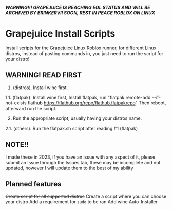***WARNING!!! GRAPEJUICE IS REACHING EOL STATUS AND WILL BE ARCHIVED BY BRINKERVII SOON, REST IN PEACE ROBLOX ON LINUX***
# Grapejuice Install Scripts
Install scripts for the Grapejuice Linux Roblox runner, for different Linux distros, instead of pasting commands in, you just need to run the script for your distro!

## WARNING! READ FIRST
1. (distros). Install wine first.

1.1. (flatpak). Install wine first, Install flatpak, run "flatpak remote-add --if-not-exists flathub https://flathub.org/repo/flathub.flatpakrepo" Then reboot, afterward run the script.

2. Run the appropriate script, usually having your distros name.

2.1. (others). Run the flatpak.sh script after reading #1 (flatpak)

## NOTE!!
I made these in 2023, if you have an issue with any aspect of it, please submit an Issue through the Issues tab, these may be incomplete and not updated, however I will update them to the best of my ability

## Planned features
~~Create script for all supported distros~~
Create a script where you can choose your distro
Add a requirement for ``sudo`` to be ran
Add wine Auto-Installer
